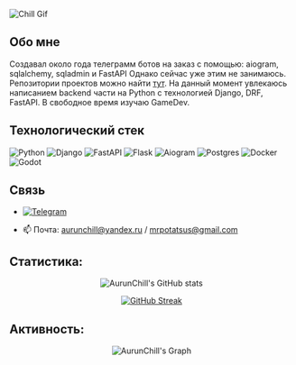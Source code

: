 ![Chill Gif](./assets/super_gif.gif)

<h2 align='left'>Обо мне</h2>

Создавал около года телеграмм ботов на заказ с помощью: aiogram, sqlalchemy, sqladmin и FastAPI Oднако сейчас уже этим не занимаюсь. Репозитории проектов можно найти [тут](https://github.com/SyanOSee). На данный момент увлекаюсь написанием backend части на Python с технологией Django, DRF, FastAPI. В свободное время изучаю GameDev.

<h2 align='left'>Технологический стек</h2>

![Python](https://img.shields.io/badge/Python-3776AB?style=for-the-badge&logo=python&logoColor=white) ![Django](https://img.shields.io/badge/Django-092E20?style=for-the-badge&logo=django&logoColor=white) ![FastAPI](https://img.shields.io/badge/FastAPI-orange?style=for-the-badge&logo=fastapi&logoColor=white) ![Flask](https://img.shields.io/badge/Flask-green?style=for-the-badge&logo=flask&logoColor=white) ![Aiogram](https://img.shields.io/badge/Aiogram-26A5E4?style=for-the-badge&logo=telegram&logoColor=white) ![Postgres](https://img.shields.io/badge/Postgres-4169E1?style=for-the-badge&logo=postgresql&logoColor=white) ![Docker](https://img.shields.io/badge/Docker-2496ED?style=for-the-badge&logo=docker&logoColor=white) ![Godot](https://img.shields.io/badge/Godot-478CBF?style=for-the-badge&logo=godotengine&logoColor=white)


<h2 align='left'>Связь</h2>
<div style="text-align: left;">

- [![Telegram](https://img.shields.io/badge/Telegram-2CA5E0?style=for-the-badge&logo=telegram&logoColor=white)](https://t.me/AurunChill)<br>

- 📫 Почта: aurunchill@yandex.ru / mrpotatsus@gmail.com

</div>


<h2 align="left">Статистика:</h2>
<div align="center">
 
![AurunChill's GitHub stats](https://github-readme-stats.vercel.app/api?username=aurunchill\&theme=slateorange\&show_icons=true\&show=reviews,prs_merged,prs_merged_percentage\&hide=contribs,issues)

[![GitHub Streak](https://streak-stats.demolab.com/?user=aurunchill&theme=slateorange)](https://git.io/streak-stats)



<h2 align="left">Активность:</h2>

![AurunChill's Graph](https://github-readme-activity-graph.vercel.app/graph?username=aurunchill&custom_title=AurunChill's%20GitHub%20Activity%20Graph&bg_color=0D1117&color=ffbc63&line=c77a16&point=ffbc63&area_color=FFFFFF&title_color=FFFFFF&area=false)
<br><br>
